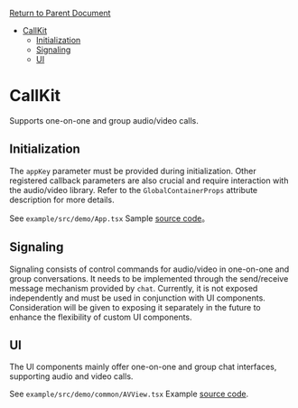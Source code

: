 [Return to Parent Document](./index.en.md)

- [CallKit](#callkit)
  - [Initialization](#initialization)
  - [Signaling](#signaling)
  - [UI](#ui)

# CallKit

Supports one-on-one and group audio/video calls.

## Initialization

The `appKey` parameter must be provided during initialization. Other registered callback parameters are also crucial and require interaction with the audio/video library. Refer to the `GlobalContainerProps` attribute description for more details.

See `example/src/demo/App.tsx` Sample [source code](../../../example/src/demo/App.tsx)。

## Signaling

Signaling consists of control commands for audio/video in one-on-one and group conversations. It needs to be implemented through the send/receive message mechanism provided by `chat`. Currently, it is not exposed independently and must be used in conjunction with UI components. Consideration will be given to exposing it separately in the future to enhance the flexibility of custom UI components.

## UI

The UI components mainly offer one-on-one and group chat interfaces, supporting audio and video calls.

See `example/src/demo/common/AVView.tsx` Example [source code](../../../example/src/demo/common/AVView.tsx).
